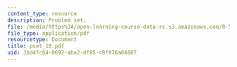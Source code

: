 ```yaml
---
content_type: resource
description: Problem set.
file: /media/https%3A/open-learning-course-data-rc.s3.amazonaws.com/8-511-theory-of-solids-i-fall-2004/3bd4fc640692aba2df85c8f876a06607_pset_10.pdf
file_type: application/pdf
resourcetype: Document
title: pset_10.pdf
uid: 3bd4fc64-0692-aba2-df85-c8f876a06607
---
```

